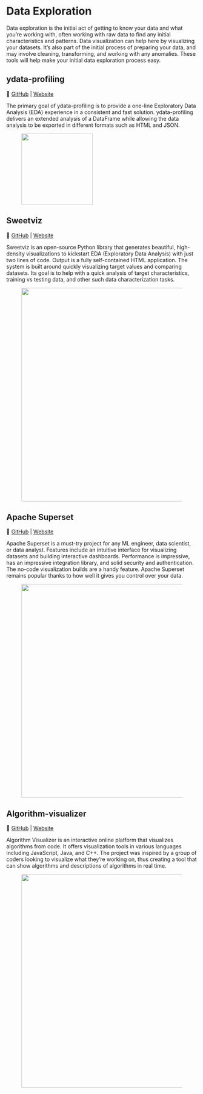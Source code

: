 # Data Exploration

Data exploration is the initial act of getting to know your data and what you’re working with, often working with raw data to find any initial characteristics and patterns. Data visualization can help here by visualizing your datasets. It’s also part of the initial process of preparing your data, and may involve cleaning, transforming, and working with any anomalies. These tools will help make your initial data exploration process easy.

## **ydata-profiling**

🔗 [GitHub](https://github.com/ydataai/ydata-profiling) | [Website](https://ydata-profiling.ydata.ai/docs/master/index.html)

The primary goal of ydata-profiling is to provide a one-line Exploratory Data Analysis (EDA) experience in a consistent and fast solution. ydata-profiling delivers an extended analysis of a DataFrame while allowing the data analysis to be exported in different formats such as HTML and JSON.

<figure><img src="https://miro.medium.com/v2/resize:fit:1400/0*L7WFbwwqwKwgvuyv" alt="" width="188"><figcaption></figcaption></figure>

## **Sweetviz**

🔗 [GitHub](https://github.com/fbdesignpro/sweetviz) | [Website](https://pypi.org/project/sweetviz/)

Sweetviz is an open-source Python library that generates beautiful, high-density visualizations to kickstart EDA (Exploratory Data Analysis) with just two lines of code. Output is a fully self-contained HTML application. The system is built around quickly visualizing target values and comparing datasets. Its goal is to help with a quick analysis of target characteristics, training vs testing data, and other such data characterization tasks.

<figure><img src="https://miro.medium.com/v2/resize:fit:1400/0*JIYeDsgh2B8CzwD5" alt="" width="563"><figcaption></figcaption></figure>

## **Apache Superset**

🔗 [GitHub](https://github.com/apache/superset) | [Website](https://superset.apache.org/)

Apache Superset is a must-try project for any ML engineer, data scientist, or data analyst. Features include an intuitive interface for visualizing datasets and building interactive dashboards. Performance is impressive, has an impressive integration library, and solid security and authentication. The no-code visualization builds are a handy feature. Apache Superset remains popular thanks to how well it gives you control over your data.

<figure><img src="https://miro.medium.com/v2/resize:fit:1400/0*ynYCj7QykMWhlGGw.jpg" alt="" width="563"><figcaption></figcaption></figure>

## **Algorithm-visualizer**

🔗 [GitHub](https://github.com/algorithm-visualizer/algorithm-visualizer) | [Website](https://algorithm-visualizer.org/)

Algorithm Visualizer is an interactive online platform that visualizes algorithms from code. It offers visualization tools in various languages including JavaScript, Java, and C++. The project was inspired by a group of coders looking to visualize what they’re working on, thus creating a tool that can show algorithms and descriptions of algorithms in real time.

<figure><img src="https://miro.medium.com/v2/resize:fit:1400/0*6bpXdPHqbXgfj4-D.png" alt="" width="563"><figcaption></figcaption></figure>
